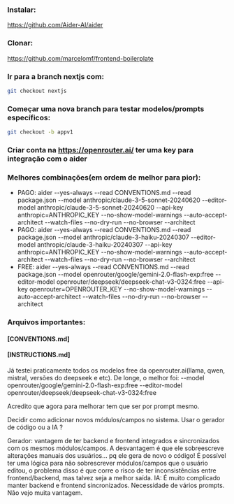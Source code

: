 ### Instalar:
https://github.com/Aider-AI/aider

### Clonar:
https://github.com/marcelomf/frontend-boilerplate

### Ir para a branch nextjs com:
```bash
git checkout nextjs
```

### Começar uma nova branch para testar modelos/prompts específicos:
```bash
git checkout -b appv1
```

### Criar conta na https://openrouter.ai/ ter uma key para integração com o aider

### Melhores combinações(em ordem de melhor para pior):

- PAGO: aider --yes-always --read CONVENTIONS.md --read package.json --model anthropic/claude-3-5-sonnet-20240620 --editor-model anthropic/claude-3-5-sonnet-20240620 --api-key anthropic=ANTHROPIC_KEY --no-show-model-warnings --auto-accept-architect --watch-files --no-dry-run --no-browser --architect
- PAGO: aider --yes-always --read CONVENTIONS.md --read package.json --model anthropic/claude-3-haiku-20240307 --editor-model anthropic/claude-3-haiku-20240307 --api-key anthropic=ANTHROPIC_KEY --no-show-model-warnings --auto-accept-architect --watch-files --no-dry-run --no-browser --architect
- FREE: aider --yes-always --read CONVENTIONS.md --read package.json --model openrouter/google/gemini-2.0-flash-exp:free --editor-model openrouter/deepseek/deepseek-chat-v3-0324:free --api-key openrouter=OPENROUTER_KEY --no-show-model-warnings --auto-accept-architect --watch-files --no-dry-run --no-browser --architect

### Arquivos importantes:
#### [CONVENTIONS.md]
#### [INSTRUCTIONS.md]

Já testei praticamente todos os modelos free da openrouter.ai(llama, qwen, mistral, versões do deepseek e etc). De longe, o melhor foi: --model openrouter/google/gemini-2.0-flash-exp:free --editor-model openrouter/deepseek/deepseek-chat-v3-0324:free

Acredito que agora para melhorar tem que ser por prompt mesmo.

Decidir como adicionar novos módulos/campos no sistema. Usar o gerador de código ou a IA ?

Gerador: vantagem de ter backend e frontend integrados e sincronizados com os mesmos módulos/campos. A desvantagem é que ele sobreescreve alterações manuais dos usuários… pq ele gera de novo o código! É possível ter uma lógica para não sobrescrever módulos/campos que o usuário editou, o problema disso é que corre o risco de ter inconsistências entre frontend/backend, mas talvez seja a melhor saída.
IA: É muito complicado manter backend e frontend sincronizados. Necessidade de vários prompts. Não vejo muita vantagem.
